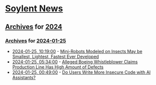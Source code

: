 # [Soylent News](../../../README.md)

## [Archives](../../index.md) for [2024](../index.md)

### [Archives](../../index.md) for [2024-01-25](index.md)

* [2024-01-25, 10:19:00](https://soylentnews.org/article.pl?sid=24/01/24/1541203&from=rss) - [Mini-Robots Modeled on Insects May be Smallest, Lightest, Fastest Ever Developed](https://soylentnews.org/article.pl?sid=24/01/24/1541203&from=rss)
* [2024-01-25, 05:34:00](https://soylentnews.org/article.pl?sid=24/01/24/1537222&from=rss) - [Alleged Boeing Whistleblower Claims Production Line Has High Amount of Defects](https://soylentnews.org/article.pl?sid=24/01/24/1537222&from=rss)
* [2024-01-25, 00:49:00](https://soylentnews.org/article.pl?sid=24/01/24/1240230&from=rss) - [Do Users Write More Insecure Code with AI Assistants?](https://soylentnews.org/article.pl?sid=24/01/24/1240230&from=rss)

